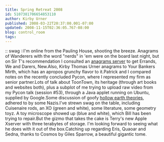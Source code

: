 ```yaml
---
title: Spring Retreat 2008
id: 5107381706654853110
author: Kirby Urner
published: 2008-03-22T20:37:00.001-07:00
updated: 2008-11-15T02:36:05.767-08:00
blog: control_room
tags: 
---
```


[](https://blogger.googleusercontent.com/img/b/R29vZ2xl/AVvXsEhgugEZmRK-4XPf7kkw3Ij6c_M6Q6QbVUaDZ666Yb2Q1P0sM_Ji82p4K6eWUdBlWsJLXpEsQn1oEZA9KQCVU-_1K9C7NZSH05A0mhyphenhyphenL08dTdFSiTgBnU9CeArO8od4WjOQopmb0/s1600-h/retreat.jpg):: swag ::I'm online from the Pauling House, shooting the breeze.  Anagrams of Wanderers with the word "nerds" in 'em were on the board last night, but on Sir T's recommendation I consulted an [anagrams server](http://wordsmith.org/anagram/) to get Errands, We and Darers, New.Also, Kirby Thomas Urner anagrams to Your Bankers Mirth, which has an apropos grunchy flavor to it.Patrick and I compared notes on the recently concluded Pycon, where I represented my firm as senior partner.Lots of talk about ToonTown, its heritage (through art books and websites both), plus a subplot of me trying to upload raw video from my Pycon talk (session #53), through a Java applet running on Ubuntu, supplied by Google.Some discussion of goofy [hollow earth theories](http://paranormal.about.com/od/hollowearth/a/aa022206.htm), adhered to by some Nazis.I've strewn swag on the table, including Cuisenaire rods, an XO (green and white), some literature, some geometry toyz. A toy microscope showed up (blue and white), which Bill has been trying to repair.But the gizmo that takes the cake is Terry's new Apple Xserver with three terabytes of storage.  I'm looking forward to seeing what he does with it out of the box.Catching up regarding Eris, Quaoar and Sedna, thanks to Cosmos by Giles Sparrow, a beautiful gigantic tome.